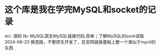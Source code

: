 # 这个库是我在学完MySQL和socket的记录
src: 源码
lib: MySQL原生MySQL链接代码,简单；了解MySQL的sock读取
2024-06-23 换思路，不整原生开发了，在官网链接基础上整一个类似于mycli的东西



